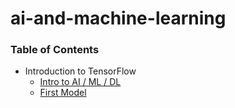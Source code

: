 # ai-and-machine-learning

### Table of Contents
- Introduction to TensorFlow
  - [Intro to AI / ML / DL](./intro-to-ai-ml-dl.md)
  - [First Model](./01-first-model.md)